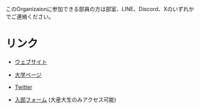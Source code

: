 このOrganizaionに参加できる部員の方は部室、LINE、Discord、Xのいずれかでご連絡ください。

# リンク
- [ウェブサイト](https://osu-denken.github.io/)
- [大学ページ](https://www.osaka-sandai.ac.jp/club_circle/club/233)
- [Twitter](https://x.com/osu_denken)

- [入部フォーム](https://forms.gle/GxCxo72AkMDPt3756) (大産大生のみアクセス可能)
